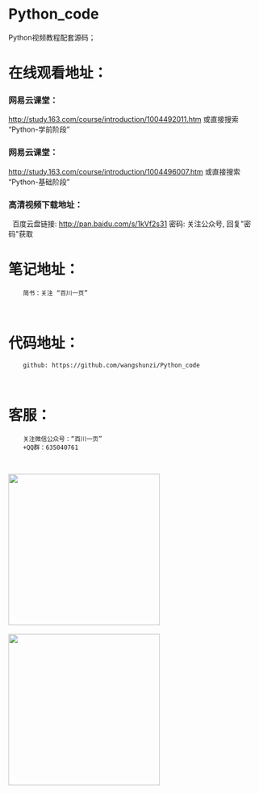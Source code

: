 # Python_code
Python视频教程配套源码；
 
# 在线观看地址：

### 网易云课堂：
   http://study.163.com/course/introduction/1004492011.htm
   或直接搜索 “Python-学前阶段”
            
### 网易云课堂：
   http://study.163.com/course/introduction/1004496007.htm
   或直接搜索 “Python-基础阶段”

### 高清视频下载地址：
   百度云盘链接: http://pan.baidu.com/s/1kVf2s31  密码: 关注公众号, 回复"密码"获取
     

# 笔记地址：
        简书：关注 “百川一页”
 
# 代码地址：
        github: https://github.com/wangshunzi/Python_code

 
# 客服：
        关注微信公众号：“百川一页”
        +QQ群：635040761
        
        
        <div style="width:300px">
           <img src="https://github.com/wangshunzi/Python_code/blob/master/WeChat.jpg" width="300"/>
           <img src="https://github.com/wangshunzi/Python_code/blob/master/QQ_GROUP.jpg" width="300" />
        </div>
        
